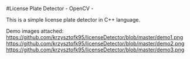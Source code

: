 #License Plate Detector - OpenCV - 

This is a simple license plate detector in C++ language.

Demo images attached:
https://github.com/krzysztofk95/licenseDetector/blob/master/demo1.png
https://github.com/krzysztofk95/licenseDetector/blob/master/demo2.png
https://github.com/krzysztofk95/licenseDetector/blob/master/demo3.png

